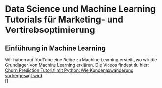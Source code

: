 # Data Science und Machine Learning Tutorials für Marketing- und Vertirebsoptimierung


## Einführung in Machine Learning

Wir haben auf YouTube eine Reihe zu Machine Learning erstellt, wo wir die Grundlagen von Machine Learning erklären. Die Videos findest du hier:
[Churn Prediction Tutorial mit Python: Wie Kundenabwanderung vorhergesagt wird](https://www.youtube.com/watch?v=FsPcRll4dzs)  
[]
